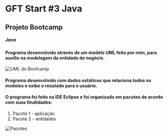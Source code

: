 # GFT Start #3 Java
## Projeto Bootcamp
##### Java

#### Programa desenvolvido através de um modelo UML feito por mim, para auxílio na modelagem da entidade de negócio.

![UML do Bootcamp](https://github.com/KatarineAlbuquerque/projeto-java-bootcamp-gft/images/bootcamp.png)

#### Programa desenvolvido com dados estáticos que relaciona todos os modelos e exibe o resutado para o usuário.

#### O programa foi feito na IDE Eclipse e foi organizado em pacotes de acordo com suas finalidades:

1. Pacote 1 - aplicação
2. Pacote 2 - entidades

![Pacotes](https://github.com/KatarineAlbuquerque/projeto-java-bootcamp-gft/images/pacotes-bootcamp.png)


